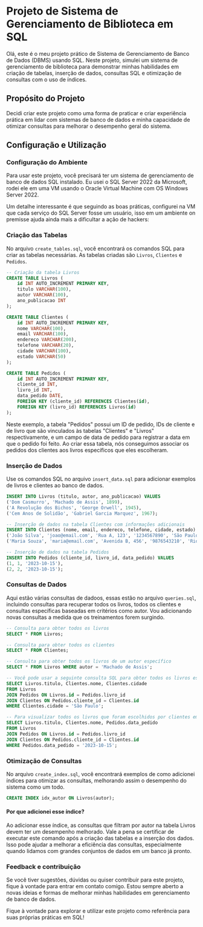 # Projeto de Sistema de Gerenciamento de Biblioteca em SQL

Olá, este é o meu projeto prático de Sistema de Gerenciamento de Banco de Dados (DBMS) usando SQL. Neste projeto, simulei um sistema de gerenciamento de biblioteca para demonstrar minhas habilidades em criação de tabelas, inserção de dados, consultas SQL e otimização de consultas com o uso de índices.

## Propósito do Projeto

Decidi criar este projeto como uma forma de praticar e criar experiência prática em lidar com sistemas de banco de dados e minha capacidade de otimizar consultas para melhorar o desempenho geral do sistema.

## Configuração e Utilização

### Configuração do Ambiente

Para usar este projeto, você precisará ter um sistema de gerenciamento de banco de dados SQL instalado. Eu usei o SQL Server 2022 da Microsoft, rodei ele em uma VM usando o Oracle Virtual Machine com OS Windows Server 2022.

Um detalhe interessante é que seguindo as boas práticas, configurei na VM que cada serviço do SQL Server fosse um usuário, isso em um ambiente on premisse ajuda ainda mais a dificultar a ação de hackers:





### Criação das Tabelas

No arquivo `create_tables.sql`, você encontrará os comandos SQL para criar as tabelas necessárias. As tabelas criadas são `Livros`, `Clientes` e `Pedidos`.

``` sql 
-- Criação da tabela Livros
CREATE TABLE Livros (
    id INT AUTO_INCREMENT PRIMARY KEY,
    titulo VARCHAR(100),
    autor VARCHAR(100),
    ano_publicacao INT
);

CREATE TABLE Clientes (
    id INT AUTO_INCREMENT PRIMARY KEY,
    nome VARCHAR(100),
    email VARCHAR(100),
    endereco VARCHAR(200),
    telefone VARCHAR(20),
    cidade VARCHAR(100),
    estado VARCHAR(50)
);

CREATE TABLE Pedidos (
    id INT AUTO_INCREMENT PRIMARY KEY,
    cliente_id INT,
    livro_id INT,
    data_pedido DATE,
    FOREIGN KEY (cliente_id) REFERENCES Clientes(id),
    FOREIGN KEY (livro_id) REFERENCES Livros(id)
);

```
Neste exemplo, a tabela "Pedidos" possui um ID de pedido, IDs de cliente e de livro que são vinculados às tabelas "Clientes" e "Livros" respectivamente, e um campo de data de pedido para registrar a data em que o pedido foi feito.
Ao criar essa tabela, nós conseguimos associar os pedidos dos clientes aos livros específicos que eles escolheram.

### Inserção de Dados

Use os comandos SQL no arquivo `insert_data.sql` para adicionar exemplos de livros e clientes ao banco de dados.

``` sql
INSERT INTO Livros (titulo, autor, ano_publicacao) VALUES 
('Dom Casmurro', 'Machado de Assis', 1899),
('A Revolução dos Bichos', 'George Orwell', 1945),
('Cem Anos de Solidão', 'Gabriel Garcia Marquez', 1967);

-- Inserção de dados na tabela Clientes com informações adicionais
INSERT INTO Clientes (nome, email, endereco, telefone, cidade, estado) VALUES 
('João Silva', 'joao@email.com', 'Rua A, 123', '1234567890', 'São Paulo', 'SP'),
('Maria Souza', 'maria@email.com', 'Avenida B, 456', '9876543210', 'Rio de Janeiro', 'RJ');

-- Inserção de dados na tabela Pedidos
INSERT INTO Pedidos (cliente_id, livro_id, data_pedido) VALUES
(1, 1, '2023-10-15'),
(2, 2, '2023-10-15');
```

### Consultas de Dados

Aqui estão várias consultas de dadoos, essas estão no arquivo `queries.sql`, incluindo consultas para recuperar todos os livros, todos os clientes e consultas específicas baseadas em critérios como autor. Vou adicionando novas consultas a medida que os treinamentos forem surgindo.

``` sql
-- Consulta para obter todos os livros
SELECT * FROM Livros;

-- Consulta para obter todos os clientes
SELECT * FROM Clientes;

-- Consulta para obter todos os livros de um autor específico
SELECT * FROM Livros WHERE autor = 'Machado de Assis';

-- Você pode usar a seguinte consulta SQL para obter todos os livros escolhidos por clientes que residem em São Paulo:
SELECT Livros.titulo, Clientes.nome, Clientes.cidade
FROM Livros
JOIN Pedidos ON Livros.id = Pedidos.livro_id
JOIN Clientes ON Pedidos.cliente_id = Clientes.id
WHERE Clientes.cidade = 'São Paulo';

-- Para visualizar todos os livros que foram escolhidos por clientes em um dia específico:
SELECT Livros.titulo, Clientes.nome, Pedidos.data_pedido
FROM Livros
JOIN Pedidos ON Livros.id = Pedidos.livro_id
JOIN Clientes ON Pedidos.cliente_id = Clientes.id
WHERE Pedidos.data_pedido = '2023-10-15';
```

### Otimização de Consultas

No arquivo `create_index.sql`, você encontrará exemplos de como adicionei índices para otimizar as consultas, melhorando assim o desempenho do sistema como um todo.

```sql
CREATE INDEX idx_autor ON Livros(autor);
```
#### Por que adicionei esse índice?
Ao adicionar esse índice, as consultas que filtram por autor na tabela Livros devem ter um desempenho melhorado. Vale a pena se certificar de executar este comando após a criação das tabelas e a inserção dos dados. Isso pode ajudar a melhorar a eficiência das consultas, especialmente quando lidamos com grandes conjuntos de dados em um banco já pronto.

### Feedback e contribuição

Se você tiver sugestões, dúvidas ou quiser contribuir para este projeto, fique à vontade para entrar em contato comigo. Estou sempre aberto a novas ideias e formas de melhorar minhas habilidades em gerenciamento de banco de dados.

Fique à vontade para explorar e utilizar este projeto como referência para suas próprias práticas em SQL!
